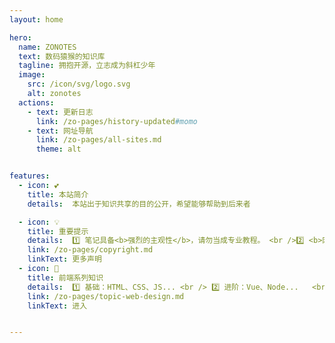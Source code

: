 ```yaml
---
layout: home

hero:
  name: ZONOTES
  text: 数码猿猴的知识库
  tagline: 拥抱开源，立志成为斜杠少年
  image:
    src: /icon/svg/logo.svg
    alt: zonotes
  actions:
    - text: 更新日志
      link: /zo-pages/history-updated#momo
    - text: 网址导航
      link: /zo-pages/all-sites.md
      theme: alt


features:
  - icon: 💕
    title: 本站简介
    details:  本站出于知识共享的目的公开，希望能够帮助到后来者

  - icon: 💡
    title: 重要提示
    details:  1️⃣ 笔记具备<b>强烈的主观性</b>，请勿当成专业教程。 <br />2️⃣ <b>网络知识具有时效性，这一点无法避免。</b> <br />  3️⃣ 若存在版权争议，请联系站长，会尽快处理。
    link: /zo-pages/copyright.md
    linkText: 更多声明
  - icon: 🎈
    title: 前端系列知识
    details:  1️⃣ 基础：HTML、CSS、JS... <br /> 2️⃣ 进阶：Vue、Node...   <br /> 3️⃣ 应用：Uniapp、Electron...
    link: /zo-pages/topic-web-design.md
    linkText: 进入


---
```




<!-- ![](/gallery/24082801.png) -->




